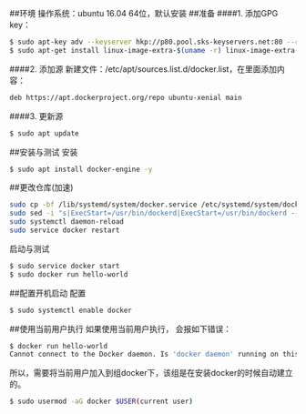##环境
操作系统：ubuntu 16.04 64位，默认安装
##准备
####1. 添加GPG key：
```sh
$ sudo apt-key adv --keyserver hkp://p80.pool.sks-keyservers.net:80 --recv-keys 58118E89F3A912897C070ADBF76221572C52609D
$ sudo apt-get install linux-image-extra-$(uname -r) linux-image-extra-virtual
```
####2. 添加源
新建文件：/etc/apt/sources.list.d/docker.list，在里面添加内容：
```sh
deb https://apt.dockerproject.org/repo ubuntu-xenial main
```
####3. 更新源
```sh
$ sudo apt update
```
##安装与测试
安装
```sh
$ sudo apt install docker-engine -y
```

##更改仓库(加速)
```sh
sudo cp -bf /lib/systemd/system/docker.service /etc/systemd/system/docker.service
sudo sed -i "s|ExecStart=/usr/bin/dockerd|ExecStart=/usr/bin/dockerd --registry-mirror=https://qqe07tk2.mirror.aliyuncs.com|g" /etc/systemd/system/docker.service
sudo systemctl daemon-reload
sudo service docker restart
```

启动与测试
```sh
$ sudo service docker start 
$ sudo docker run hello-world
```
##配置开机启动
配置
```sh
$ sudo systemctl enable docker
```
##使用当前用户执行
如果使用当前用户执行， 会报如下错误：
```sh
$ docker run hello-world
Cannot connect to the Docker daemon. Is 'docker daemon' running on this host?
```
所以，需要将当前用户加入到组docker下，该组是在安装docker的时候自动建立的。
```sh
$ sudo usermod -aG docker $USER(current user)
```